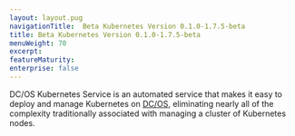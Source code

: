 ```yaml
---
layout: layout.pug
navigationTitle:  Beta Kubernetes Version 0.1.0-1.7.5-beta
title: Beta Kubernetes Version 0.1.0-1.7.5-beta
menuWeight: 70
excerpt:
featureMaturity:
enterprise: false
---
```


DC/OS Kubernetes Service is an automated service that makes it easy to deploy and manage Kubernetes on [DC/OS](https://mesosphere.com/product/), eliminating nearly all of the complexity traditionally associated with managing a cluster of Kubernetes nodes.
